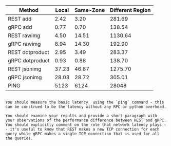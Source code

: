 | Method           | Local   | Same-Zone   | Different Region  |
|------------------|---------|-------------|-------------------|
| REST add         | 2.42    | 3.20        | 281.69            |
| gRPC add         | 0.77    | 0.70        | 138.54            |
| REST rawimg      | 4.50    | 14.51       | 1130.64           |
| gRPC rawimg      | 8.94    | 14.30       | 192.90            |
| REST dotproduct  | 2.95    | 3.49        | 283.37            |
| gRPC dotproduct  | 0.93    | 0.88        | 138.70            |
| REST jsonimg     | 37.23   | 46.87       | 1275.70           |
| gRPC jsonimg     | 28.03   | 28.72       | 305.01            |
| PING             | 5123    | 6124        | 28048             |
```

You should measure the basic latency  using the `ping` command - this can be construed to be the latency without any RPC or python overhead.

You should examine your results and provide a short paragraph with your observations of the performance difference between REST and gRPC. You should explicitly comment on the role that network latency plays -- it's useful to know that REST makes a new TCP connection for each query while gRPC makes a single TCP connection that is used for all the queries.